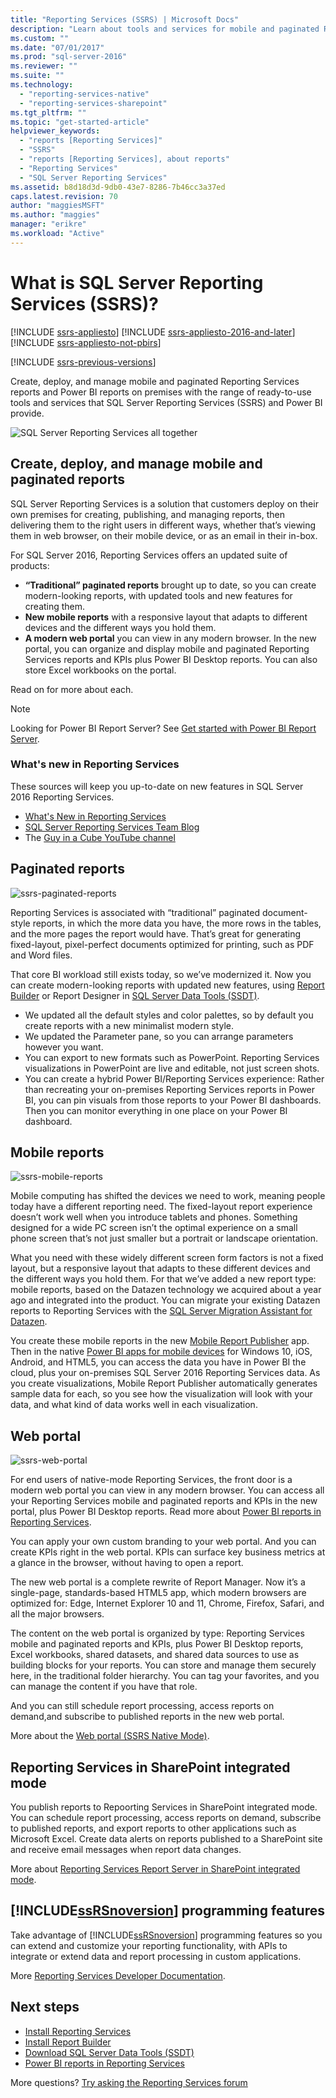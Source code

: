 ```yaml
---
title: "Reporting Services (SSRS) | Microsoft Docs"
description: "Learn about tools and services for mobile and paginated Reporting Services reports and Power BI reports on premises."
ms.custom: ""
ms.date: "07/01/2017"
ms.prod: "sql-server-2016"
ms.reviewer: ""
ms.suite: ""
ms.technology: 
  - "reporting-services-native"
  - "reporting-services-sharepoint"
ms.tgt_pltfrm: ""
ms.topic: "get-started-article"
helpviewer_keywords: 
  - "reports [Reporting Services]"
  - "SSRS"
  - "reports [Reporting Services], about reports"
  - "Reporting Services"
  - "SQL Server Reporting Services"
ms.assetid: b8d18d3d-9db0-43e7-8286-7b46cc3a37ed
caps.latest.revision: 70
author: "maggiesMSFT"
ms.author: "maggies"
manager: "erikre"
ms.workload: "Active"
---
```


# What is SQL Server Reporting Services (SSRS)?

[!INCLUDE [ssrs-appliesto](../includes/ssrs-appliesto.md)] [!INCLUDE [ssrs-appliesto-2016-and-later](../includes/ssrs-appliesto-2016-and-later.md)] [!INCLUDE [ssrs-appliesto-not-pbirs](../includes/ssrs-appliesto-not-pbirs.md)]

[!INCLUDE [ssrs-previous-versions](../includes/ssrs-previous-versions.md)]

Create, deploy, and manage mobile and paginated Reporting Services reports and Power BI reports on premises with the range of ready-to-use tools and services that SQL Server Reporting Services (SSRS) and Power BI provide.

![SQL Server Reporting Services all together](../reporting-services/media/ss-reporting-services-all-together.png "SQL Server Reporting Services all together")

## Create, deploy, and manage mobile and paginated reports

SQL Server Reporting Services is a solution that customers deploy on their own premises for creating, publishing, and managing reports, then delivering them to the right users in different ways, whether that’s viewing them in web browser, on their mobile device, or as an email in their in-box.

For SQL Server 2016, Reporting Services offers an updated suite of products:

* **“Traditional” paginated reports** brought up to date, so you can create modern-looking reports, with updated tools and new features for creating them.
* **New mobile reports** with a responsive layout that adapts to different devices and the different ways you hold them.
* **A modern web portal** you can view in any modern browser. In the new portal, you can organize and display mobile and paginated Reporting Services reports and KPIs plus Power BI Desktop reports. You can also store Excel workbooks on the portal.

Read on for more about each.

> [!NOTE]
> Looking for Power BI Report Server? See [Get started with Power BI Report Server](https://powerbi.microsoft.com/documentation/reportserver-get-started/).

### What's new in Reporting Services

These sources will keep you up-to-date on new features in SQL Server 2016 Reporting Services.

* [What's New in Reporting Services](../reporting-services/what-s-new-in-sql-server-reporting-services-ssrs.md)
* [SQL Server Reporting Services Team Blog](https://blogs.msdn.microsoft.com/sqlrsteamblog/)
* The [Guy in a Cube YouTube channel](https://www.youtube.com/channel/UCFp1vaKzpfvoGai0vE5VJ0w)

## Paginated reports

![ssrs-paginated-reports](../reporting-services/media/ssrs-paginated-reports.png)

Reporting Services is associated with “traditional” paginated document-style reports, in which the more data you have, the more rows in the tables, and the more pages the report would have. That’s great for generating fixed-layout, pixel-perfect documents optimized for printing, such as PDF and Word files.

That core BI workload still exists today, so we’ve modernized it. Now you can create modern-looking reports with updated new features, using [Report Builder](../reporting-services/report-builder/report-builder-in-sql-server-2016.md) or Report Designer in [SQL Server Data Tools (SSDT)](../reporting-services/tools/reporting-services-in-sql-server-data-tools-ssdt.md).

* We updated all the default styles and color palettes, so by default you create reports with a new minimalist modern style.
* We updated the Parameter pane, so you can arrange parameters however you want.
* You can export to new formats such as PowerPoint. Reporting Services visualizations in PowerPoint are live and editable, not just screen shots.
* You can create a hybrid Power BI/Reporting Services experience:  Rather than recreating your on-premises Reporting Services reports in Power BI, you can pin visuals from those reports to your Power BI dashboards. Then you can monitor everything in one place on your Power BI dashboard.

## Mobile reports

![ssrs-mobile-reports](../reporting-services/media/ssrs-mobile-reports.png)

Mobile computing has shifted the devices we need to work, meaning people today have a different reporting need. The fixed-layout report experience doesn’t work well when you introduce tablets and phones. Something designed for a wide PC screen isn’t the optimal experience on a small phone screen that’s not just smaller but a portrait or landscape orientation.

What you need with these widely different screen form factors is not a fixed layout, but a responsive layout that adapts to these different devices and the different ways you hold them. For that we’ve added a new report type: mobile reports, based on the Datazen technology we acquired about a year ago and integrated into the product. You can migrate your existing Datazen reports to Reporting Services with the [SQL Server Migration Assistant for Datazen](https://www.microsoft.com/download/details.aspx?id=53128). 

You create these mobile reports in the new [Mobile Report Publisher](../reporting-services/mobile-reports/create-mobile-reports-with-sql-server-mobile-report-publisher.md) app. Then in the native [Power BI apps for mobile devices](https://powerbi.microsoft.com/documentation/powerbi-power-bi-apps-for-mobile-devices/) for Windows 10, iOS, Android, and HTML5, you can access the data you have in Power BI the cloud, plus your on-premises SQL Server 2016 Reporting Services data. As you create visualizations, Mobile Report Publisher automatically generates sample data for each, so you see how the visualization will look with your data, and what kind of data works well in each visualization.

## Web portal

![ssrs-web-portal](../reporting-services/media/ssrs-web-portal.png)

For end users of native-mode Reporting Services, the front door is a modern web portal you can view in any modern browser. You can access all your Reporting Services mobile and paginated reports and KPIs in the new portal, plus Power BI Desktop reports. Read more about [Power BI reports in Reporting Services](../reporting-services/power-bi-reports-in-reporting-services.md).  

You can apply your own custom branding to your web portal. And you can create KPIs right in the web portal. KPIs can surface key business metrics at a glance in the browser, without having to open a report. 

The new web portal is a complete rewrite of Report Manager. Now it’s a single-page, standards-based HTML5 app, which modern browsers are optimized for: Edge, Internet Explorer 10 and 11, Chrome, Firefox, Safari, and all the major browsers.

The content on the web portal is organized by type: Reporting Services mobile and paginated reports and KPIs, plus Power BI Desktop reports, Excel workbooks, shared datasets, and shared data sources to use as building blocks for your reports. You can store and manage them securely here, in the traditional folder hierarchy. You can tag your favorites, and you can manage the content if you have that role.

And you can still schedule report processing, access reports on demand,and subscribe to published reports in the new web portal.

More about the [Web portal (SSRS Native Mode)](../reporting-services/web-portal-ssrs-native-mode.md).

## Reporting Services in SharePoint integrated mode

You publish reports to Repoorting Services in SharePoint integrated mode. You can schedule report processing, access reports on demand, subscribe to published reports, and export reports to other applications such as Microsoft Excel. Create data alerts on reports published to a SharePoint site and receive email messages when report data changes.  

More about [Reporting Services Report Server in SharePoint integrated mode](../reporting-services/report-server-sharepoint/reporting-services-report-server-sharepoint-mode.md).

## [!INCLUDE[ssRSnoversion](../includes/ssrsnoversion-md.md)] programming features

Take advantage of [!INCLUDE[ssRSnoversion](../includes/ssrsnoversion-md.md)] programming features so you can  extend and customize your reporting functionality, with APIs to integrate or extend data and report processing in custom applications.

More [Reporting Services Developer Documentation](../reporting-services/reporting-services-developer-documentation.md). 

## Next steps

* [Install Reporting Services](../reporting-services/install-windows/install-reporting-services.md)  
* [Install Report Builder](../reporting-services/install-windows/install-report-builder.md)   
* [Download SQL Server Data Tools (SSDT)](http://go.microsoft.com/fwlink/?LinkID=616714)  
* [Power BI reports in Reporting Services](../reporting-services/power-bi-reports-in-reporting-services.md)

More questions? [Try asking the Reporting Services forum](http://go.microsoft.com/fwlink/?LinkId=620231)
